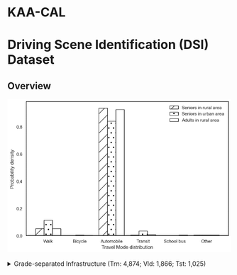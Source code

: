 # KAA-CAL
# Driving Scene Identification (DSI) Dataset
## Overview
![image](https://github.com/KELISBU/accessibility-among-seniors-in-rura-l-area/blob/main/data%20and%20code/H2.png)
<details>
<summary>Grade-separated Infrastructure (Trn: 4,874; Vld: 1,866; Tst: 1,025)</summary>

| Class            | Trn   | Vld  | Tst |
|------------------|-------|------|-----|
| Over-head Bridge | 3,000 |1,000 | 500 |
| Tunnel           | 1,136 |  332 | 216 |
| Open Road        |   738 |  534 | 309 |

</details>
